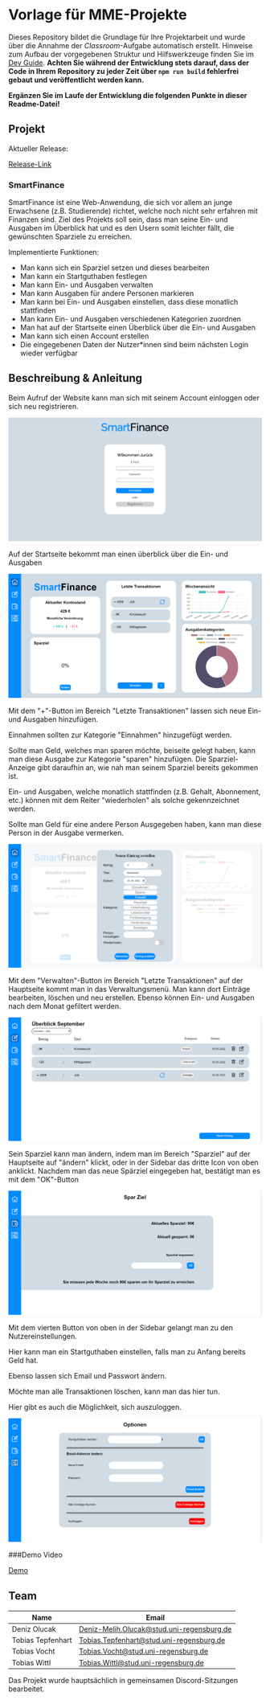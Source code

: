 # Vorlage für MME-Projekte

Dieses Repository bildet die Grundlage für Ihre Projektarbeit und wurde über die Annahme der _Classroom_-Aufgabe automatisch erstellt. Hinweise zum Aufbau der vorgegebenen Struktur und Hilfswerkzeuge finden Sie im [Dev Guide](./DevGuide.md). **Achten Sie während der Entwicklung stets darauf, dass der Code in Ihrem Repository zu jeder Zeit über `npm run build` fehlerfrei gebaut und veröffentlicht werden kann.**

**Ergänzen Sie im Laufe der Entwicklung die folgenden Punkte in dieser Readme-Datei!**

## Projekt

Aktueller Release:

[Release-Link](https://github.com/MME-Aufgaben-im-Sommer-2022/mme-ss22-team-08/releases/tag/v1.0 "Release-Link")

### SmartFinance

SmartFinance ist eine Web-Anwendung, die sich vor allem an junge Erwachsene (z.B. Studierende) richtet, welche noch nicht sehr erfahren mit Finanzen sind.
Ziel des Projekts soll sein, dass man seine Ein- und Ausgaben im Überblick hat und es den Usern somit leichter fällt, die gewünschten Sparziele zu erreichen.

Implementierte Funktionen:
 - Man kann sich ein Sparziel setzen und dieses bearbeiten
 - Man kann ein Startguthaben festlegen
 - Man kann Ein- und Ausgaben verwalten
 - Man kann Ausgaben für andere Personen markieren
 - Man kann bei Ein- und Ausgaben einstellen, dass diese monatlich stattfinden
 - Man kann Ein- und Ausgaben verschiedenen Kategorien zuordnen
 - Man hat auf der Startseite einen Überblick über die Ein- und Ausgaben
 - Man kann sich einen Account erstellen
 - Die eingegebenen Daten der Nutzer*innen sind beim nächsten Login wieder verfügbar


## Beschreibung & Anleitung

Beim Aufruf der Website kann man sich mit seinem Account einloggen oder sich neu registrieren.

![Login-Screen](/readme_resources/Login.PNG "Login")

Auf der Startseite bekommt man einen überblick über die Ein- und Ausgaben

![Main-Page](/readme_resources/Main_page.PNG "Startseite")

Mit dem "+"-Button im Bereich "Letzte Transaktionen" lassen sich neue Ein- und Ausgaben hinzufügen.

Einnahmen sollten zur Kategorie "Einnahmen" hinzugefügt werden.

Sollte man Geld, welches man sparen möchte, beiseite gelegt haben, kann man diese Ausgabe zur Kategorie "sparen" hinzufügen. Die Sparziel-Anzeige gibt daraufhin an, wie nah man seinem Sparziel bereits gekommen ist.

Ein- und Ausgaben, welche monatlich stattfinden (z.B. Gehalt, Abonnement, etc.) können mit dem Reiter "wiederholen" als solche gekennzeichnet werden.

Sollte man Geld für eine andere Person Ausgegeben haben, kann man diese Person in der Ausgabe vermerken.

![Neue_Transaktion](/readme_resources/Neuer_Eintrag.PNG "Neuer Eintrag")

Mit dem "Verwalten"-Button im Bereich "Letzte Transaktionen" auf der Hauptseite kommt man in das Verwaltungsmenü. Man kann dort Einträge bearbeiten, löschen und neu erstellen. Ebenso können Ein- und Ausgaben nach dem Monat gefiltert werden.

![Verwalte_Transaktionen](/readme_resources/Finanzen_Verwalten.PNG "Verwalte Transaktionen")

Sein Sparziel kann man ändern, indem man im Bereich "Sparziel" auf der Hauptseite auf "ändern" klickt, oder in der Sidebar das dritte Icon von oben anklickt. Nachdem man das neue Spärziel eingegeben hat, bestätigt man es mit dem "OK"-Button

![Neues_Sparziel](/readme_resources/Sparziel_Anpassen.PNG "Verwalte Transaktionen")

Mit dem vierten Button von oben in der Sidebar gelangt man zu den Nutzereinstellungen.

Hier kann man ein Startguthaben einstellen, falls man zu Anfang bereits Geld hat.

Ebenso lassen sich Email und Passwort ändern.

Möchte man alle Transaktionen löschen, kann man das hier tun.

Hier gibt es auch die Möglichkeit, sich auszuloggen.

![Optionen](/readme_resources/Optionen.PNG "Optionen")

###Demo Video

[Demo](/readme_resources/Demo.mp4 "Demo-Video")

## Team

|Name|Email|
|----|-----|
|Deniz Olucak|Deniz-Melih.Olucak@stud.uni-regensburg.de|
|Tobias Tepfenhart|Tobias.Tepfenhart@stud.uni-regensburg.de|
|Tobias Vocht|Tobias.Vocht@stud.uni-regensburg.de|
|Tobias Wittl|Tobias.Wittl@stud.uni-regensburg.de|

Das Projekt wurde hauptsächlich in gemeinsamen Discord-Sitzungen bearbeitet.